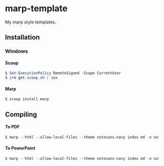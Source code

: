 # marp-template
My marp style templates.


## Installation

### Windows
#### Scoop
```powershell
$ Set-ExecutionPolicy RemoteSigned -Scope CurrentUser
$ irm get.scoop.sh | iex
```

#### Marp
```powershell
$ scoop install marp
```



## Compiling
#### To PDF
```powershell
$ marp --html --allow-local-files --theme notosans-navy index.md -o output.pdf
```

#### To PowerPoint
```powershell
$ marp --html --allow-local-files --theme notosans-navy index.md -o output.pptx
```
